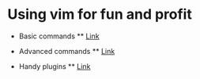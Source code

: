 Using __vim__ for fun and profit
================================

* Basic commands
** [Link](http://somewhere/)

* Advanced commands
** [Link](http://somewhere/)

* Handy plugins
** [Link](http://somewhere/)

